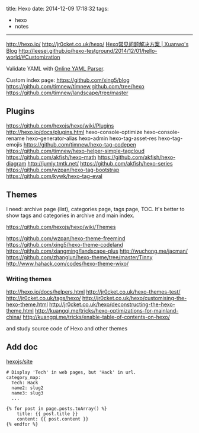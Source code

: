 title: Hexo
date: 2014-12-09 17:18:32
tags:
- hexo
- notes
---

http://hexo.io/
http://jr0cket.co.uk/hexo/
[Hexo常见问题解决方案 | Xuanwo's Blog](http://xuanwo.org/2014/08/14/hexo-usual-problem/)
http://leesei.github.io/hexo-testground/2014/12/01/hello-world/#Customization

Validate YAML with [Online YAML Parser](http://yaml-online-parser.appspot.com/).

<!-- more -->

Custom index page:
https://github.com/xing5/blog
https://github.com/timnew/timnew.github.com/tree/hexo https://github.com/timnew/landscape/tree/master

## Plugins

https://github.com/hexojs/hexo/wiki/Plugins
http://hexo.io/docs/plugins.html
[](about:blank)
hexo-console-optimize
hexo-console-rename
hexo-generator-alias
hexo-admin
hexo-tag-asset-res
hexo-tag-emojis
https://github.com/timnew/hexo-tag-codepen
https://github.com/timnew/hexo-helper-simple-tagcloud
https://github.com/akfish/hexo-math
https://github.com/akfish/hexo-diagram http://jumly.tmtk.net/
https://github.com/akfish/hexo-series
https://github.com/wzpan/hexo-tag-bootstrap
https://github.com/kywk/hexo-tag-eval

## Themes

I need: archive page (list), categories page, tags page, TOC.
It's better to show tags and categories in archive and main index.

https://github.com/hexojs/hexo/wiki/Themes

https://github.com/wzpan/hexo-theme-freemind
https://github.com/xing5/hexo-theme-codeland
https://github.com/xiangming/landscape-plus
http://wuchong.me/jacman/
https://github.com/zhanglun/hexo-theme/tree/master/Tinny
http://www.hahack.com/codes/hexo-theme-wixo/

### Writing themes

http://hexo.io/docs/helpers.html
http://jr0cket.co.uk/hexo-themes-test/
http://jr0cket.co.uk/tags/hexo/
http://jr0cket.co.uk/hexo/customising-the-hexo-theme.html
http://jr0cket.co.uk/hexo/deconstructing-the-hexo-theme.html
http://kuangqi.me/tricks/hexo-optimizations-for-mainland-china/
http://kuangqi.me/tricks/enable-table-of-contents-on-hexo/

and study source code of Hexo and other themes

## Add doc

[hexojs/site](https://github.com/hexojs/site)

```
# Display 'Tech' in web pages, but 'Hack' in url.
category_map:
  Tech: Hack
  name2: slug2
  name3: slug3
  ...
```

```
{% for post in page.posts.toArray() %}
    title: {{ post.title }}
    content: {{ post.content }}
{% endfor %}
```
